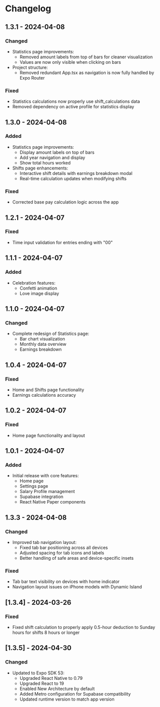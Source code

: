 # Changelog

## 1.3.1 - 2024-04-08

### Changed

- Statistics page improvements:
  - Removed amount labels from top of bars for cleaner visualization
  - Values are now only visible when clicking on bars
- Project structure:
  - Removed redundant App.tsx as navigation is now fully handled by Expo Router

### Fixed

- Statistics calculations now properly use shift_calculations data
- Removed dependency on active profile for statistics display

## 1.3.0 - 2024-04-08

### Added

- Statistics page improvements:
  - Display amount labels on top of bars
  - Add year navigation and display
  - Show total hours worked
- Shifts page enhancements:
  - Interactive shift details with earnings breakdown modal
  - Real-time calculation updates when modifying shifts

### Fixed

- Corrected base pay calculation logic across the app

## 1.2.1 - 2024-04-07

### Fixed

- Time input validation for entries ending with "00"

## 1.1.1 - 2024-04-07

### Added

- Celebration features:
  - Confetti animation
  - Love image display

## 1.1.0 - 2024-04-07

### Changed

- Complete redesign of Statistics page:
  - Bar chart visualization
  - Monthly data overview
  - Earnings breakdown

## 1.0.4 - 2024-04-07

### Fixed

- Home and Shifts page functionality
- Earnings calculations accuracy

## 1.0.2 - 2024-04-07

### Fixed

- Home page functionality and layout

## 1.0.1 - 2024-04-07

### Added

- Initial release with core features:
  - Home page
  - Settings page
  - Salary Profile management
  - Supabase integration
  - React Native Paper components

## 1.3.3 - 2024-04-08

### Changed

- Improved tab navigation layout:
  - Fixed tab bar positioning across all devices
  - Adjusted spacing for tab icons and labels
  - Better handling of safe areas and device-specific insets

### Fixed

- Tab bar text visibility on devices with home indicator
- Navigation layout issues on iPhone models with Dynamic Island

## [1.3.4] - 2024-03-26

### Fixed

- Fixed shift calculation to properly apply 0.5-hour deduction to Sunday hours for shifts 8 hours or longer

## [1.3.5] - 2024-04-30

### Changed

- Updated to Expo SDK 53:
  - Upgraded React Native to 0.79
  - Upgraded React to 19
  - Enabled New Architecture by default
  - Added Metro configuration for Supabase compatibility
  - Updated runtime version to match app version
